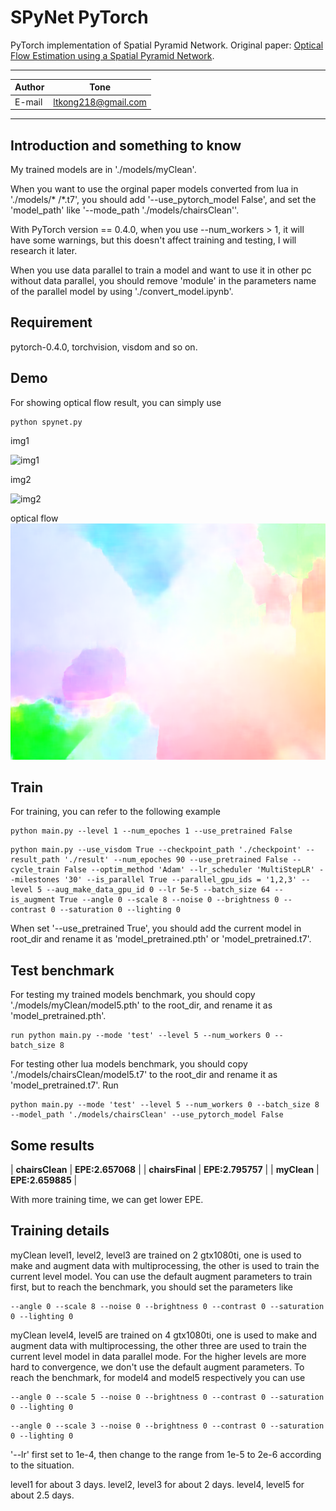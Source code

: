 # SPyNet PyTorch

PyTorch implementation of Spatial Pyramid Network. Original paper: [Optical Flow Estimation using a Spatial Pyramid Network](http://openaccess.thecvf.com/content_cvpr_2017/papers/Ranjan_Optical_Flow_Estimation_CVPR_2017_paper.pdf).

****	
|Author|Tone|
|---|---
|E-mail|ltkong218@gmail.com
****


## Introduction and something to know
My trained models are in './models/myClean'.

When you want to use the orginal paper models converted from lua in './models/* /*.t7', you should add '--use_pytorch_model False', and set the 'model_path' like '--mode_path './models/chairsClean''.

With PyTorch version == 0.4.0, when you use --num_workers > 1, it will have some warnings, but this doesn't affect training and testing, I will research it later.

When you use data parallel to train a model and want to use it in other pc without data parallel, you should remove 'module' in the parameters name of the parallel model by using './convert_model.ipynb'.


## Requirement
pytorch-0.4.0, torchvision, visdom and so on.


## Demo
For showing optical flow result, you can simply use

```Shell
python spynet.py
```
img1

![img1](https://github.com/ltkong218/SPyNet-PyTorch/raw/master/data/img1.png "img1")

img2

![img2](https://github.com/ltkong218/SPyNet-PyTorch/raw/master/data/img2.png "img2")

optical flow
![flow](https://github.com/ltkong218/SPyNet-PyTorch/raw/master/eval_result/flow.png "flow")


## Train
For training, you can refer to the following example

```Shell
python main.py --level 1 --num_epoches 1 --use_pretrained False
```

```Shell
python main.py --use_visdom True --checkpoint_path './checkpoint' --result_path './result' --num_epoches 90 --use_pretrained False --cycle_train False --optim_method 'Adam' --lr_scheduler 'MultiStepLR' --milestones '30' --is_parallel True --parallel_gpu_ids = '1,2,3' --level 5 --aug_make_data_gpu_id 0 --lr 5e-5 --batch_size 64 --is_augment True --angle 0 --scale 8 --noise 0 --brightness 0 --contrast 0 --saturation 0 --lighting 0
```

When set '--use_pretrained True', you should add the current model in root_dir and rename it as 'model_pretrained.pth' or 'model_pretrained.t7'.


## Test benchmark
For testing my trained models benchmark, you should copy './models/myClean/model5.pth' to the root_dir, and rename it as 'model_pretrained.pth'.

```Shell
run python main.py --mode 'test' --level 5 --num_workers 0 --batch_size 8
```

For testing other lua models benchmark, you should copy './models/chairsClean/model5.t7' to the root_dir and rename it as 'model_pretrained.t7'.
Run

```Shell
python main.py --mode 'test' --level 5 --num_workers 0 --batch_size 8 --model_path './models/chairsClean' --use_pytorch_model False
```


## Some results

| **chairsClean** | **EPE:2.657068** |
| **chairsFinal** | **EPE:2.795757** |
| **myClean** | **EPE:2.659885** |


With more training time, we can get lower EPE.

## Training details 
myClean level1, level2, level3 are trained on 2 gtx1080ti, one is used to make and augment data with multiprocessing, the other is used to train the current level model.
You can use the default augment parameters to train first, but to reach the benchmark, you should set the parameters like

```Shell
--angle 0 --scale 8 --noise 0 --brightness 0 --contrast 0 --saturation 0 --lighting 0
```

myClean level4, level5 are trained on 4 gtx1080ti, one is used to make and augment data with multiprocessing, the other three are used to train the current level model in data parallel mode.
For the higher levels are more hard to convergence, we don't use the default augment parameters. To reach the benchmark, for model4 and model5 respectively you can use

```Shell
--angle 0 --scale 5 --noise 0 --brightness 0 --contrast 0 --saturation 0 --lighting 0
```

```Shell
--angle 0 --scale 3 --noise 0 --brightness 0 --contrast 0 --saturation 0 --lighting 0
```

'--lr' first set to 1e-4, then change to the range from 1e-5 to 2e-6 according to the situation.

level1 for about 3 days. level2, level3 for about 2 days. level4, level5 for about 2.5 days.
